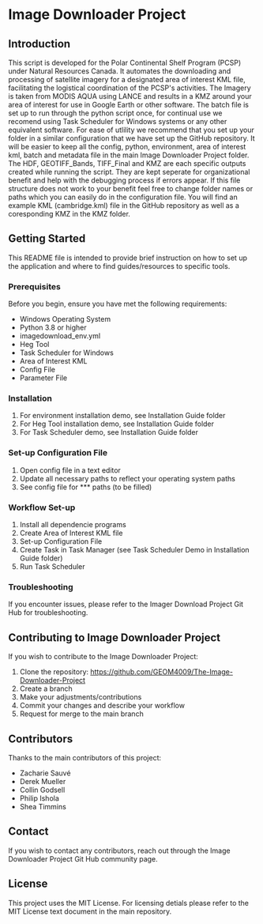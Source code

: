 # Image Downloader Project

## Introduction
This script is developed for the Polar Continental Shelf Program (PCSP) under Natural Resources Canada. It automates the downloading and processing of satellite imagery for a designated area of interest KML file, facilitating the logistical coordination of the PCSP's activities. The Imagery is taken from MODIS AQUA using LANCE and results in a KMZ around your area of interest for use in Google Earth or other software. The batch file is set up to run through the python script once, for continual use we recomend using Task Scheduler for Windows systems or any other equivalent software. For ease of utlility we recommend that you set up your folder in a similar configuration that we have set up the GitHub repository. It will be easier to keep all the config, python, environment, area of interest kml, batch and metadata file in the main Image Downloader Project folder. The HDF, GEOTIFF_Bands, TIFF_Final and KMZ are each specific outputs created while running the script. They are kept seperate for organizational benefit and help with the debugging process if errors appear. If this file structure does not work to your benefit feel free to change folder names or paths which you can easily do in the configuration file. You will find an example KML (cambridge.kml) file in the GitHub repository as well as a coresponding KMZ in the KMZ folder.

## Getting Started
This README file is intended to provide brief instruction on how to set up the application and where to find guides/resources to specific tools. 

### Prerequisites
Before you begin, ensure you have met the following requirements:
- Windows Operating System
- Python 3.8 or higher
- imagedownload_env.yml
- Heg Tool 
- Task Scheduler for Windows
- Area of Interest KML
- Config File
- Parameter File

### Installation
1. For environment installation demo, see Installation Guide folder
2. For Heg Tool installation demo, see Installation Guide folder
3. For Task Scheduler demo, see Installation Guide folder

### Set-up Configuration File
1. Open config file in a text editor
2. Update all necessary paths to reflect your operating system paths
3. See config file for *** paths (to be filled)

### Workflow Set-up
1. Install all dependencie programs
2. Create Area of Interest KML file
3. Set-up Configuration File
4. Create Task in Task Manager (see Task Scheduler Demo in Installation Guide folder)
5. Run Task Scheduler

### Troubleshooting
If you encounter issues, please refer to the Imager Download Project Git Hub for troubleshooting. 

## Contributing to Image Downloader Project
If you wish to contribute to the Image Downloader Project: 
1. Clone the repository: <https://github.com/GEOM4009/The-Image-Downloader-Project>
2. Create a branch
3. Make your adjustments/contributions
4. Commit your changes and describe your workflow
5. Request for merge to the main branch

## Contributors
Thanks to the main contributors of this project:
- Zacharie Sauvé
- Derek Mueller
- Collin Godsell
- Philip Ishola
- Shea Timmins

## Contact
If you wish to contact any contributors, reach out through the Image Downloader Project Git Hub community page.

## License
This project uses the MIT License. For licensing detials please refer to the MIT License text document in the main repository. 
